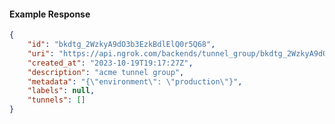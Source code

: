 <!-- Code generated for API Clients. DO NOT EDIT. -->

#### Example Response

```json
{
	"id": "bkdtg_2WzkyA9dO3b3EzkBdlElQ0r5Q68",
	"uri": "https://api.ngrok.com/backends/tunnel_group/bkdtg_2WzkyA9dO3b3EzkBdlElQ0r5Q68",
	"created_at": "2023-10-19T19:17:27Z",
	"description": "acme tunnel group",
	"metadata": "{\"environment\": \"production\"}",
	"labels": null,
	"tunnels": []
}
```
